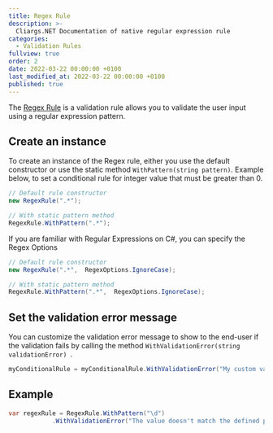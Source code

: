 ```yaml
---
title: Regex Rule
description: >-
  Cliargs.NET Documentation of native regular expression rule
categories:
  - Validation Rules
fullview: true
order: 2
date: 2022-03-22 00:00:00 +0100
last_modified_at: 2022-03-22 00:00:00 +0100
published: true
---
```


The [Regex Rule](https://github.com/YounesCheikh/Cliargs.NET/blob/main/src/Cliargs/Rules/RegexRule.cs) is a validation rule allows you to validate the user input using a regular expression pattern.  

## Create an instance 
To create an instance of the Regex rule, either you use the default constructor or use the static method `WithPattern(string pattern)`.
Example below, to set a conditional rule for integer value that must be greater than 0. 

```csharp
// Default rule constructor 
new RegexRule(".*");

// With static pattern method
RegexRule.WithPattern(".*");
```

If you are familiar with Regular Expressions on C#, you can specify the Regex Options 

```csharp
// Default rule constructor 
new RegexRule(".*",  RegexOptions.IgnoreCase);

// With static pattern method
RegexRule.WithPattern(".*",  RegexOptions.IgnoreCase);
```

## Set the validation error message
You can customize the validation error message to show to the end-user if the validation fails by calling the method `WithValidationError(string validationError) `. 

```csharp
myConditionalRule = myConditionalRule.WithValidationError("My custom validation error message");
```

## Example 
```csharp
var regexRule = RegexRule.WithPattern("\d")
            .WithValidationError("The value doesn't match the defined pattern, only numbers expected.");
```